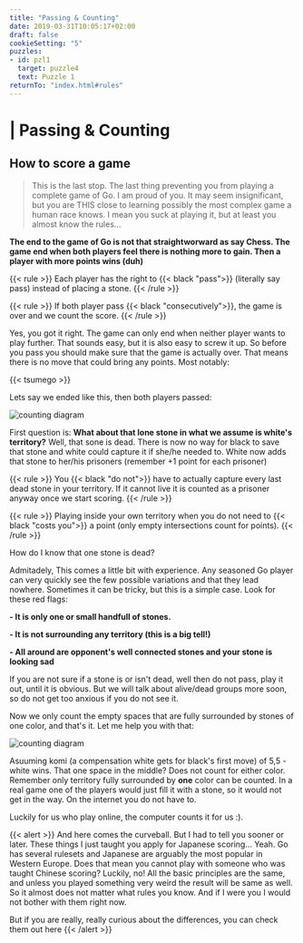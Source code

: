 ```yaml
---
title: "Passing & Counting"
date: 2019-03-31T10:05:17+02:00
draft: false
cookieSetting: "5"
puzzles:
- id: pzl1
  target: puzzle4
  text: Puzzle 1
returnTo: "index.html#rules"
---
```


# | Passing & Counting
## How to score a game

> This is the last stop. The last thing preventing you from playing a complete game of Go. I am proud of you. It may seem insignificant, but you are THIS close to learning possibly the most complex game a human race knows. I mean you suck at playing it, but at least you almost know the rules...

**The end to the game of Go is not that straightworward as say Chess. The game end when both players feel there is nothing more to gain. Then a player with more points wins (duh)**

{{< rule >}}
	Each player has the right to {{< black "pass">}} (literally say pass) instead of placing a stone.
{{< /rule >}}

{{< rule >}}
If both player pass {{< black "consecutively">}}, the game is over and we count the score.
{{< /rule >}}

Yes, you got it right. The game can only end when neither player wants to play further.
That sounds easy, but it is also easy to screw it up. So before you pass you should make sure that the game is actually over. That means there is no move that could bring any points. Most notably: 

{{< tsumego >}}

Lets say we ended like this, then both players passed:

![counting diagram](/images/counting.jpg)

First question is: **What about that lone stone in what we assume is white's territory?** Well, that sone is dead. There is now no way for black to save that stone and white could capture it if she/he needed to. White now adds that stone to her/his prisoners (remember +1 point for each prisoner)

{{< rule >}}
You {{< black "do not">}} have to actually capture every last dead stone in your territory. If it cannot live it is counted as a prisoner anyway once we start scoring.
{{< /rule >}}

{{< rule >}}
Playing inside your own territory when you do not need to {{< black "costs you">}} a point (only empty intersections count for points).
{{< /rule >}}

How do I know that one stone is dead?

Admitadely, This comes a little bit with experience. Any seasoned Go player can very quickly see the few possible variations and that they lead nowhere. Sometimes it can be tricky, but this is a simple case. Look for these red flags:

**- It is only one or small handfull of stones.**

**- It is not surrounding any territory (this is a big tell!)**

**- All around are opponent's well connected stones and your stone is looking sad**

If you are not sure if a stone is or isn't dead, well then do not pass, play it out, until it is obvious. But we will talk about alive/dead groups more soon, so do not get too anxious if you do not see it.

Now we only count the empty spaces that are fully surrounded by stones of one color, and that's it.
Let me help you with that:

![counting diagram](/images/counting2.jpg)

Asuuming komi (a compensation white gets for black's first move) of 5,5 - white wins. That one space in the middle? Does not count for either color. Remember only territory fully surrounded by **one** color can be counted. In a real game one of the players would just fill it with a stone, so it would not get in the way. On the internet you do not have to.

Luckily for us who play online, the computer counts it for us :).

{{< alert >}}
And here comes the curveball. But I had to tell you sooner or later. These things I just taught you apply for Japanese scoring... Yeah. Go has several rulesets and Japanese are arguably the most popular in Western Europe. Does that mean you cannot play with someone who was taught Chinese scoring? Luckily, no! All the basic principles are the same, and unless you played something very weird the result will be same as well. So it almost does not matter what rules you know. And if I were you I would not bother with them right now.

But if you are really, really curious about the differences, you can check them out here
{{< /alert >}}